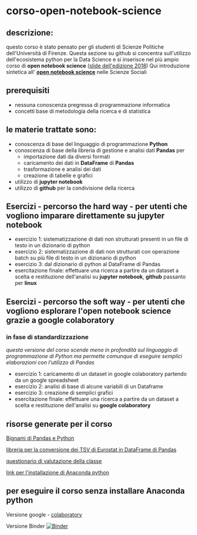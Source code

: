 # corso-open-notebook-science

## descrizione:
questo corso è stato pensato per gli studenti di Scienze Politiche dell'Università di Firenze.
Questa sezione su github si concentra sull'utilizzo dell'ecosistema python per la Data Science e si inserisce 
nel più ampio corso di **open notebook science** ([slide dell'edizione 2018](https://docs.google.com/presentation/d/19xGCGKB7WKPUf6yPKdPtvJ_3NSDuuAW6bqhYpHg5xz8/edit?usp=sharing))
Qui introduzione sintetica all' [**open notebook science**](https://www.google.com/search?safe=off&ei=JmAOW7XgHMvzUrKEnIAI&q=open+notebook+science+a+costo+zero+scarselli&oq=open+notebook+science+a+costo+zero+scarselli&gs_l=psy-ab.3..33i21k1.6024.7252.0.7490.10.9.0.0.0.0.293.1052.0j2j3.5.0....0...1c.1.64.psy-ab..5.3.692...33i160k1.0.1O-EFaKNH2Q) nelle Scienze Sociali 

## prerequisiti
- nessuna conoscenza pregressa di programmazione informatica
- concetti base di metodologia della ricerca e di statistica

## le materie trattate sono: 
- conoscenza di base del linguaggio di programmazione **Python**
- conoscenza di base della libreria di gestione e analisi dati **Pandas** per
  - importazione dati da diversi formati
  - caricamento dei dati in **DataFrame** di **Pandas**
  - trasformazione e analisi dei dati 
  - creazione di tabelle e grafici 
 - utilizzo di **jupyter notebook** 
 - utilizzo di **github** per la condivisione della ricerca
 
 
 ## Esercizi - percorso the hard way - per utenti che vogliono imparare direttamente su jupyter notebook
 - esercizio 1: sistematizzazione di dati non strutturati presenti in un file di testo in un dizionario di python
 - esercizio 2: sistematizzazione di dati non strutturati con operazione batch su più file di testo in un dizionario di python
 - esercizio 3: dal dizionario di python al DataFrame di Pandas
 - esercitazione finale: effettuare una ricerca a partire da un dataset a scelta e restituzione dell'analisi su **jupyter notebook**, **github** passanto per **linux**
 
 ## Esercizi - percorso the soft way - per utenti che vogliono esplorare l'open notebook science grazie a **google colaboratory**
 ### in fase di standardizzazione
 *questa versione del corso scende meno in profondità sul linguaggio di programmazione di Python ma permette comunque di eseguire semplici elaborazioni con l'utilizzo di Pandas*
 - esercizio 1: caricamento di un dataset in google colaboratory partendo da un google spreadsheet 
 - esercizio 2: analisi di base di alcune variabili di un Dataframe
 - esercizio 3: creazione di semplici grafici 
 - esercitazione finale: effettuare una ricerca a partire da un dataset a scelta e restituzione dell'analisi su **google colaboratory**
  
 
## risorse generate per il corso
[Bignami di Pandas e Python](https://github.com/datalifelab/corso-open-notebook-science/blob/master/Python%20e%20Pandas%20-%20Operazioni%20base.ipynb)

[libreria per la conversione dei TSV di Eurostat in DataFrame di Pandas](https://github.com/datalifelab/tsv_to_pandas)

[questionario di valutazione della classe](https://docs.google.com/forms/d/e/1FAIpQLScZElTo0WW8Vey0RfMOU493bDlaUHpneKR0Orex97oiVEJbCA/viewform?usp=sf_link) 

[link per l'installazione di Anaconda python](https://www.anaconda.com/download/)

## per eseguire il corso senza installare Anaconda python

Versione google - [colaboratory](https://colab.research.google.com/github/datalifelab/corso-open-notebook-science/blob/master/colaboratory_file_di_partenza.ipynb)

Versione Binder
[![Binder](https://mybinder.org/badge.svg)](https://mybinder.org/v2/gh/datalifelab/corso-open-notebook-science/master)



